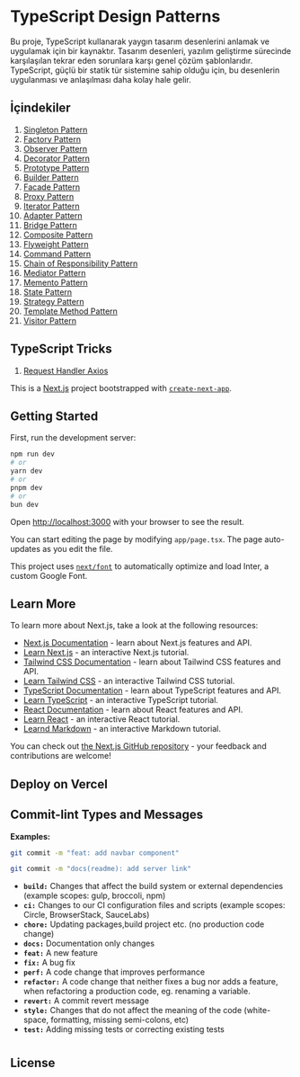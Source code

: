 # TypeScript Design Patterns

Bu proje, TypeScript kullanarak yaygın tasarım desenlerini anlamak ve uygulamak için bir kaynaktır. Tasarım desenleri, yazılım geliştirme sürecinde karşılaşılan tekrar eden sorunlara karşı genel çözüm şablonlarıdır. TypeScript, güçlü bir statik tür sistemine sahip olduğu için, bu desenlerin uygulanması ve anlaşılması daha kolay hale gelir.

## İçindekiler

1. [Singleton Pattern](#singleton-pattern)
2. [Factory Pattern](#factory-pattern)
3. [Observer Pattern](#observer-pattern)
4. [Decorator Pattern](#decorator-pattern)
5. [Prototype Pattern](#prototype-pattern)
6. [Builder Pattern](#builder-pattern)
7. [Facade Pattern](#facade-pattern)
8. [Proxy Pattern](#proxy-pattern)
9. [Iterator Pattern](#iterator-pattern)
10. [Adapter Pattern](#adapter-pattern)
11. [Bridge Pattern](#bridge-pattern)
12. [Composite Pattern](#composite-pattern)
13. [Flyweight Pattern](#flyweight-pattern)
14. [Command Pattern](#command-pattern)
15. [Chain of Responsibility Pattern](#chain-of-responsibility-pattern)
16. [Mediator Pattern](#mediator-pattern)
17. [Memento Pattern](#memento-pattern)
18. [State Pattern](#state-pattern)
19. [Strategy Pattern](#strategy-pattern)
20. [Template Method Pattern](#template-method-pattern)
21. [Visitor Pattern](#visitor-pattern)

## TypeScript Tricks
1. [Request Handler Axios](#request-handler-axios)


This is a [Next.js](https://nextjs.org/) project bootstrapped with [`create-next-app`](https://github.com/vercel/next.js/tree/canary/packages/create-next-app).

## Getting Started

First, run the development server:

```bash
npm run dev
# or
yarn dev
# or
pnpm dev
# or
bun dev
```

Open [http://localhost:3000](http://localhost:3000) with your browser to see the result.

You can start editing the page by modifying `app/page.tsx`. The page auto-updates as you edit the file.

This project uses [`next/font`](https://nextjs.org/docs/basic-features/font-optimization) to automatically optimize and load Inter, a custom Google Font.

## Learn More

To learn more about Next.js, take a look at the following resources:

- [Next.js Documentation](https://nextjs.org/docs) - learn about Next.js features and API.
- [Learn Next.js](https://nextjs.org/learn) - an interactive Next.js tutorial.
- [Tailwind CSS Documentation](https://tailwindcss.com/docs) - learn about Tailwind CSS features and API.
- [Learn Tailwind CSS](https://tailwindcss.com/learn) - an interactive Tailwind CSS tutorial.
- [TypeScript Documentation](https://www.typescriptlang.org/docs/) - learn about TypeScript features and API.
- [Learn TypeScript](https://www.typescriptlang.org/docs/handbook/typescript-in-5-minutes.html) - an interactive TypeScript tutorial.
- [React Documentation](https://reactjs.org/docs/getting-started.html) - learn about React features and API.
- [Learn React](https://reactjs.org/tutorial/tutorial.html) - an interactive React tutorial.
- [Learnd Markdown](https://www.markdownguide.org/getting-started/) - an interactive Markdown tutorial.


You can check out [the Next.js GitHub repository](https://github.com/vercel/next.js/) - your feedback and contributions are welcome!

## Deploy on Vercel

## **Commit-lint Types and Messages**

**Examples:**

```bash
git commit -m "feat: add navbar component"
```

```bash
git commit -m "docs(readme): add server link"
```

- **`build:`** Changes that affect the build system or external dependencies (example scopes: gulp, broccoli, npm)
- **`ci:`** Changes to our CI configuration files and scripts (example scopes: Circle, BrowserStack, SauceLabs)
- **`chore:`** Updating packages,build project etc. (no production code change)
- **`docs:`** Documentation only changes
- **`feat:`** A new feature
- **`fix:`** A bug fix
- **`perf:`** A code change that improves performance
- **`refactor:`** A code change that neither fixes a bug nor adds a feature, when refactoring a production code, eg. renaming a variable.
- **`revert:`** A commit revert message
- **`style:`** Changes that do not affect the meaning of the code (white-space, formatting, missing semi-colons, etc)
- **`test:`** Adding missing tests or correcting existing tests

#

## License